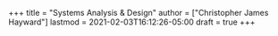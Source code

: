 +++
title = "Systems Analysis & Design"
author = ["Christopher James Hayward"]
lastmod = 2021-02-03T16:12:26-05:00
draft = true
+++
